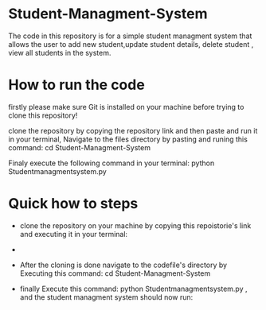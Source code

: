 # Student-Managment-System
The code in this repository is for a simple student managment system that allows the user to add new student,update student details, delete student , view all students in the system.
# How to run the code
firstly please make sure Git is installed on your machine before trying to clone this repository!

clone the repository by copying the repository  link and then paste and run it in your terminal, 
Navigate to the files directory by pasting and runing this command:
cd Student-Managment-System 

Finaly execute the following command in your terminal:
python Studentmanagmentsystem.py

# Quick how to steps
- clone the repository on your machine by copying this repoistorie's  link and executing it in your terminal:
- 
- After the cloning is done navigate to the codefile's directory by Executing this command: cd Student-Managment-System

- finally Execute this command: python Studentmanagmentsystem.py , and the student managment system should now run: 



